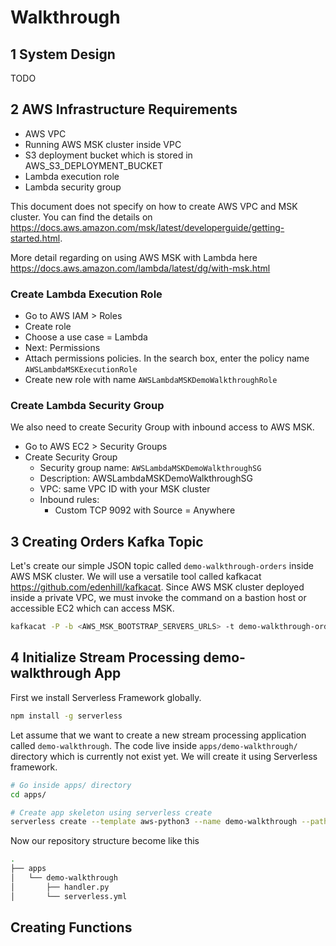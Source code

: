 # Walkthrough

## 1 System Design
TODO

## 2 AWS Infrastructure Requirements
- AWS VPC
- Running AWS MSK cluster inside VPC
- S3 deployment bucket which is stored in AWS_S3_DEPLOYMENT_BUCKET
- Lambda execution role
- Lambda security group 

This document does not specify on how to create AWS VPC and MSK cluster. You can find the details on https://docs.aws.amazon.com/msk/latest/developerguide/getting-started.html.

More detail regarding on using AWS MSK with Lambda here https://docs.aws.amazon.com/lambda/latest/dg/with-msk.html

### Create Lambda Execution Role
- Go to AWS IAM > Roles
- Create role
- Choose a use case = Lambda
- Next: Permissions
- Attach permissions policies. In the search box, enter the policy name `AWSLambdaMSKExecutionRole`
- Create new role with name `AWSLambdaMSKDemoWalkthroughRole`

### Create Lambda Security Group
We also need to create Security Group with inbound access to AWS MSK.
- Go to AWS EC2 > Security Groups
- Create Security Group
    - Security group name: `AWSLambdaMSKDemoWalkthroughSG`
    - Description: AWSLambdaMSKDemoWalkthroughSG
    - VPC: same VPC ID with your MSK cluster
    - Inbound rules:
        - Custom TCP 9092 with Source = Anywhere

## 3 Creating Orders Kafka Topic

Let's create our simple JSON topic called `demo-walkthrough-orders` inside AWS MSK cluster. We will use a versatile tool called kafkacat https://github.com/edenhill/kafkacat. Since AWS MSK cluster deployed inside a private VPC, we must invoke the command on a bastion host or accessible EC2 which can access MSK.

```bash
kafkacat -P -b <AWS_MSK_BOOTSTRAP_SERVERS_URLS> -t demo-walkthrough-orders -K: -l orders-data.txt
```

## 4 Initialize Stream Processing demo-walkthrough App

First we install Serverless Framework globally.
```bash
npm install -g serverless
```

Let assume that we want to create a new stream processing application called `demo-walkthrough`. The code live inside `apps/demo-walkthrough/` directory which is currently not exist yet. We will create it using Serverless framework.

```bash
# Go inside apps/ directory
cd apps/

# Create app skeleton using serverless create
serverless create --template aws-python3 --name demo-walkthrough --path demo-walkthrough
```

Now our repository structure become like this
```bash
.
├── apps
│   └── demo-walkthrough
│       ├── handler.py
│       └── serverless.yml
```


## Creating Functions

### 

